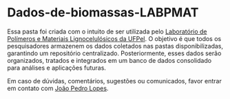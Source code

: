 # Dados-de-biomassas-LABPMAT
Essa pasta foi criada com o intuito de ser utilizada pelo [Laboratório de Polímeros e Materiais Lignocelulósicos da UFPel]([https://www.genome.gov](https://wp.ufpel.edu.br/lapol/)).
O objetivo é que todos os pesquisadores armazenem os dados coletados nas pastas disponibilizadas, garantindo um repositório centralizado. Posteriormente, esses dados serão organizados, tratados e integrados em um banco de dados consolidado para análises e aplicações futuras.

Em caso de dúvidas, comentários, sugestões ou comunicados, favor entrar em contato com [João Pedro Lopes](https://flow.page/jplopes).
